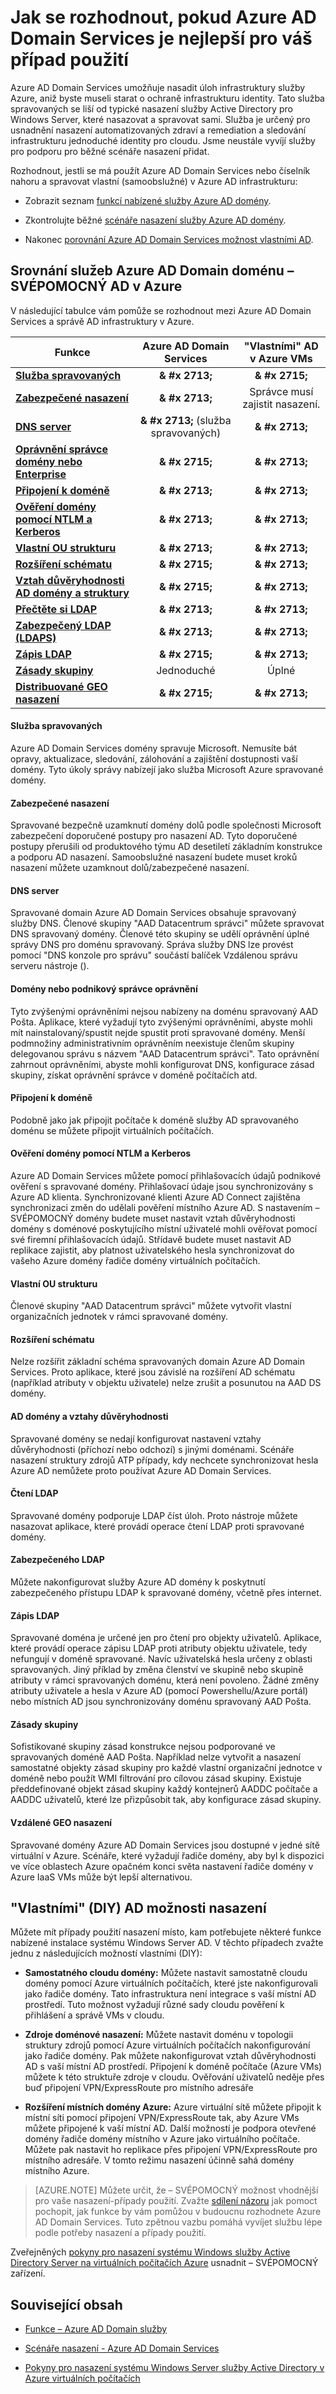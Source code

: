 <properties
    pageTitle="Azure AD Domain Services: Porovnání Domain Azure AD služby – SVÉPOMOCNÝ domény řadiče | Microsoft Azure"
    description="Porovnejte Azure Active Directory Domain Services – SVÉPOMOCNÝ domény řadiče"
    services="active-directory-ds"
    documentationCenter=""
    authors="mahesh-unnikrishnan"
    manager="stevenpo"
    editor="curtand"/>

<tags
    ms.service="active-directory-ds"
    ms.workload="identity"
    ms.tgt_pltfrm="na"
    ms.devlang="na"
    ms.topic="article"
    ms.date="10/01/2016"
    ms.author="maheshu"/>

# <a name="how-to-decide-if-azure-ad-domain-services-is-right-for-your-use-case"></a>Jak se rozhodnout, pokud Azure AD Domain Services je nejlepší pro váš případ použití
Azure AD Domain Services umožňuje nasadit úloh infrastruktury služby Azure, aniž byste museli starat o ochraně infrastrukturu identity. Tato služba spravovaných se liší od typické nasazení služby Active Directory pro Windows Server, které nasazovat a spravovat sami. Služba je určený pro usnadnění nasazení automatizovaných zdraví a remediation a sledování infrastrukturu jednoduché identity pro cloudu. Jsme neustále vyvíjí služby pro podporu pro běžné scénáře nasazení přidat.

Rozhodnout, jestli se má použít Azure AD Domain Services nebo číselník nahoru a spravovat vlastní (samoobslužné) v Azure AD infrastrukturu:

- Zobrazit seznam [funkcí nabízené služby Azure AD domény](active-directory-ds-features.md).

- Zkontrolujte běžné [scénáře nasazení služby Azure AD domény](active-directory-ds-scenarios.md).

- Nakonec [porovnání Azure AD Domain Services možnost vlastními AD](active-directory-ds-comparison.md#compare-azure-ad-domain-services-to-diy-ad-domain-in-azure).


## <a name="compare-azure-ad-domain-services-to-diy-ad-domain-in-azure"></a>Srovnání služeb Azure AD Domain doménu – SVÉPOMOCNÝ AD v Azure
V následující tabulce vám pomůže se rozhodnout mezi Azure AD Domain Services a správě AD infrastruktury v Azure.

|**Funkce**|**Azure AD Domain Services**|**"Vlastními" AD v Azure VMs**|
|---|:---:|:---:|
|[**Služba spravovaných**](active-directory-ds-comparison.md#managed-service)|**& #x 2713;**|**& #x 2715;**|
|[**Zabezpečené nasazení**](active-directory-ds-comparison.md#secure-deployments)|**& #x 2713;**|Správce musí zajistit nasazení.|
|[**DNS server**](active-directory-ds-comparison.md#dns-server)|**& #x 2713;** (služba spravovaných)|**& #x 2713;**|
|[**Oprávnění správce domény nebo Enterprise**](active-directory-ds-comparison.md#domain-or-enterprise-administrator-privileges)|**& #x 2715;**|**& #x 2713;**|
|[**Připojení k doméně**](active-directory-ds-comparison.md#domain-join)|**& #x 2713;**|**& #x 2713;**|
|[**Ověření domény pomocí NTLM a Kerberos**](active-directory-ds-comparison.md#domain-authentication-using-ntlm-and-kerberos)|**& #x 2713;**|**& #x 2713;**|
|[**Vlastní OU strukturu**](active-directory-ds-comparison.md#custom-ou-structure)|**& #x 2713;**|**& #x 2713;**|
|[**Rozšíření schématu**](active-directory-ds-comparison.md#schema-extensions)|**& #x 2715;**|**& #x 2713;**|
|[**Vztah důvěryhodnosti AD domény a struktury**](active-directory-ds-comparison.md#ad-domain-or-forest-trusts)|**& #x 2715;**|**& #x 2713;**|
|[**Přečtěte si LDAP**](active-directory-ds-comparison.md#ldap-read)|**& #x 2713;**|**& #x 2713;**|
|[**Zabezpečený LDAP (LDAPS)**](active-directory-ds-comparison.md#secure-ldap)|**& #x 2713;**|**& #x 2713;**|
|[**Zápis LDAP**](active-directory-ds-comparison.md#ldap-write)|**& #x 2715;**|**& #x 2713;**|
|[**Zásady skupiny**](active-directory-ds-comparison.md#group-policy)|Jednoduché|Úplné|
|[**Distribuované GEO nasazení**](active-directory-ds-comparison.md#geo-dispersed-deployments)|**& #x 2715;**|**& #x 2713;**|


#### <a name="managed-service"></a>Služba spravovaných
Azure AD Domain Services domény spravuje Microsoft. Nemusíte bát opravy, aktualizace, sledování, zálohování a zajištění dostupnosti vaší domény. Tyto úkoly správy nabízejí jako služba Microsoft Azure spravované domény.

#### <a name="secure-deployments"></a>Zabezpečené nasazení
Spravované bezpečně uzamknutí domény dolů podle společnosti Microsoft zabezpečení doporučené postupy pro nasazení AD. Tyto doporučené postupy přerušili od produktového týmu AD desetiletí základním konstrukce a podporu AD nasazení. Samoobslužné nasazení budete muset kroků nasazení můžete uzamknout dolů/zabezpečené nasazení.

#### <a name="dns-server"></a>DNS server
Spravované domain Azure AD Domain Services obsahuje spravovaný služby DNS. Členové skupiny "AAD Datacentrum správci" můžete spravovat DNS spravovaný domény. Členové této skupiny se udělí oprávnění úplné správy DNS pro doménu spravovaný. Správa služby DNS lze provést pomocí "DNS konzole pro správu" součástí balíček Vzdálenou správu serveru nástroje ().

#### <a name="domain-or-enterprise-administrator-privileges"></a>Domény nebo podnikový správce oprávnění
Tyto zvýšenými oprávněními nejsou nabízeny na doménu spravovaný AAD Pošta. Aplikace, které vyžadují tyto zvýšenými oprávněními, abyste mohli mít nainstalovaný/spustit nejde spustit proti spravované domény. Menší podmnožiny administrativním oprávněním neexistuje členům skupiny delegovanou správu s názvem "AAD Datacentrum správci". Tato oprávnění zahrnout oprávněními, abyste mohli konfigurovat DNS, konfigurace zásad skupiny, získat oprávnění správce v doméně počítačích atd.

#### <a name="domain-join"></a>Připojení k doméně
Podobně jako jak připojit počítače k doméně služby AD spravovaného doménu se můžete připojit virtuálních počítačích.

#### <a name="domain-authentication-using-ntlm-and-kerberos"></a>Ověření domény pomocí NTLM a Kerberos
Azure AD Domain Services můžete pomocí přihlašovacích údajů podnikové ověření s spravované domény. Přihlašovací údaje jsou synchronizovány s Azure AD klienta. Synchronizované klienti Azure AD Connect zajištěna synchronizaci změn do udělali pověření místního Azure AD. S nastavením – SVÉPOMOCNÝ domény budete muset nastavit vztah důvěryhodnosti domény s doménové poskytujícího místní uživatelé mohli ověřovat pomocí své firemní přihlašovacích údajů. Střídavě budete muset nastavit AD replikace zajistit, aby platnost uživatelského hesla synchronizovat do vašeho Azure domény řadiče domény virtuálních počítačích.

#### <a name="custom-ou-structure"></a>Vlastní OU strukturu
Členové skupiny "AAD Datacentrum správci" můžete vytvořit vlastní organizačních jednotek v rámci spravované domény.

#### <a name="schema-extensions"></a>Rozšíření schématu
Nelze rozšířit základní schéma spravovaných domain Azure AD Domain Services. Proto aplikace, které jsou závislé na rozšíření AD schématu (například atributy v objektu uživatele) nelze zrušit a posunutou na AAD DS domény.

#### <a name="ad-domain-or-forest-trusts"></a>AD domény a vztahy důvěryhodnosti
Spravované domény se nedají konfigurovat nastavení vztahy důvěryhodnosti (příchozí nebo odchozí) s jinými doménami. Scénáře nasazení struktury zdrojů ATP případy, kdy nechcete synchronizovat hesla Azure AD nemůžete proto používat Azure AD Domain Services.

#### <a name="ldap-read"></a>Čtení LDAP
Spravované domény podporuje LDAP číst úloh. Proto nástroje můžete nasazovat aplikace, které provádí operace čtení LDAP proti spravované domény.

#### <a name="secure-ldap"></a>Zabezpečeného LDAP
Můžete nakonfigurovat služby Azure AD domény k poskytnutí zabezpečeného přístupu LDAP k spravované domény, včetně přes internet.

#### <a name="ldap-write"></a>Zápis LDAP
Spravované doména je určené jen pro čtení pro objekty uživatelů. Aplikace, které provádí operace zápisu LDAP proti atributy objektu uživatele, tedy nefungují v doméně spravované. Navíc uživatelská hesla určeny z oblasti spravovaných. Jiný příklad by změna členství ve skupině nebo skupině atributy v rámci spravovaných doménu, která není povoleno. Žádné změny atributy uživatele a hesla v Azure AD (pomocí Powershellu/Azure portál) nebo místních AD jsou synchronizovány doménu spravovaný AAD Pošta.

#### <a name="group-policy"></a>Zásady skupiny
Sofistikované skupiny zásad konstrukce nejsou podporované ve spravovaných doméně AAD Pošta. Například nelze vytvořit a nasazení samostatné objekty zásad skupiny pro každé vlastní organizační jednotce v doméně nebo použít WMI filtrování pro cílovou zásad skupiny. Existuje předdefinované objekt zásad skupiny každý kontejnerů AADDC počítače a AADDC uživatelů, které lze přizpůsobit tak, aby konfigurace zásad skupiny.

#### <a name="geo-dispersed-deployments"></a>Vzdálené GEO nasazení
Spravované domény Azure AD Domain Services jsou dostupné v jedné sítě virtuální v Azure. Scénáře, které vyžadují řadiče domény, aby byl k dispozici ve více oblastech Azure opačném konci světa nastavení řadiče domény v Azure IaaS VMs může být lepší alternativou.


## <a name="do-it-yourself-diy-ad-deployment-options"></a>"Vlastními" (DIY) AD možnosti nasazení
Můžete mít případy použití nasazení místo, kam potřebujete některé funkce nabízené instalace systému Windows Server AD. V těchto případech zvažte jednu z následujících možností vlastními (DIY):

- **Samostatného cloudu domény:** Můžete nastavit samostatně cloudu domény pomocí Azure virtuálních počítačích, které jste nakonfigurovali jako řadiče domény. Tato infrastruktura není integrace s vaší místní AD prostředí. Tuto možnost vyžadují různé sady cloudu pověření k přihlášení a správě VMs v cloudu.

- **Zdroje doménové nasazení:** Můžete nastavit doménu v topologii struktury zdrojů pomocí Azure virtuálních počítačích nakonfigurování jako řadiče domény. Pak můžete nakonfigurovat vztah důvěryhodnosti AD s vaší místní AD prostředí. Připojení k doméně počítače (Azure VMs) můžete k této struktuře zdroje v cloudu. Ověřování uživatelů neděje přes buď připojení VPN/ExpressRoute pro místního adresáře

- **Rozšíření místních domény Azure:** Azure virtuální sítě můžete připojit k místní síti pomocí připojení VPN/ExpressRoute tak, aby Azure VMs můžete připojené k vaší místní AD. Další možností je podpora otevřené domény řadiče domény místního v Azure jako virtuálního počítače. Můžete pak nastavit ho replikace přes připojení VPN/ExpressRoute pro místního adresáře. V tomto režimu nasazení účinně sahá domény místního Azure.

> [AZURE.NOTE] Můžete určit, že – SVÉPOMOCNÝ možnost vhodnější pro vaše nasazení-případy použití. Zvažte [sdílení názoru](active-directory-ds-contact-us.md) jak pomoct pochopit, jak funkce by vám pomůžou v budoucnu rozhodnete Azure AD Domain Services. Tuto zpětnou vazbu pomáhá vyvíjet službu lépe podle potřeby nasazení a případy použití.

Zveřejněných [pokyny pro nasazení systému Windows služby Active Directory Server na virtuálních počítačích Azure](https://msdn.microsoft.com/library/azure/jj156090.aspx) usnadnit – SVÉPOMOCNÝ zařízení.


## <a name="related-content"></a>Související obsah
- [Funkce – Azure AD Domain služby](active-directory-ds-features.md)

- [Scénáře nasazení - Azure AD Domain Services](active-directory-ds-scenarios.md)

- [Pokyny pro nasazení systému Windows Server služby Active Directory v Azure virtuálních počítačích](https://msdn.microsoft.com/library/azure/jj156090.aspx)
